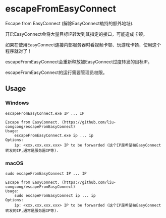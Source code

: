# escapeFromEasyConnect

Escape from EasyConnect (解除EasyConnect劫持的额外地址).

开启EasyConnect会将大量目标IP转发到其指定的接口，可能造成卡顿。

如果在使用EasyConnect连接内部服务器时看视频卡顿、玩游戏卡顿，使用这个程序就对了！

escapeFromEasyConnect会重新释放被EasyConnect过度转发的目标IP。

escapeFromEasyConnect的运行需要管理员权限。

## Usage

### Windows

```shell
escapeFromEasyConnect.exe IP ... IP

Escape from EasyConnect. (https://github.com/liu-congcong/escapeFromEasyConnect)
Usage:
    escapeFromEasyConnect.exe ip ... ip
Options:
    ip: <xxx.xxx.xxx.xxx> IP to be forwarded (这个IP是希望被EasyConnect转发的IP,通常是服务器IP等).
```

### macOS

```shell
sudo escapeFromEasyConnect IP ... IP

Escape from EasyConnect. (https://github.com/liu-congcong/escapeFromEasyConnect)
Usage:
    sudo escapeFromEasyConnect ip ... ip
Options:
    ip: <xxx.xxx.xxx.xxx> IP to be forwarded (这个IP是希望被EasyConnect转发的IP,通常是服务器IP等).
```
